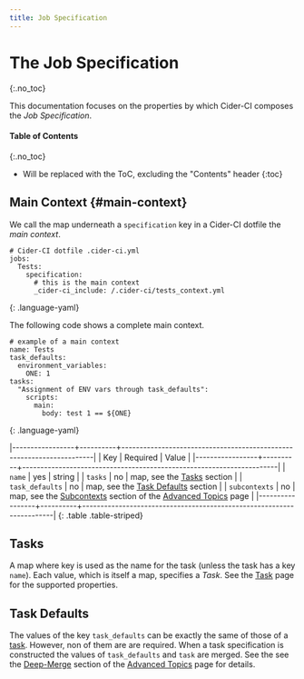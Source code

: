```yaml
---
title: Job Specification
---
```


# The Job Specification
{:.no_toc}

This documentation focuses on the properties by which
Cider-CI composes the _Job Specification_.


#### Table of Contents 
{:.no_toc}
* Will be replaced with the ToC, excluding the "Contents" header
{:toc}


## Main Context {#main-context}

We call the map underneath a `specification` key in a Cider-CI dotfile the _main
context_. 

    # Cider-CI dotfile .cider-ci.yml
    jobs:
      Tests: 
        specification: 
          # this is the main context
          _cider-ci_include: /.cider-ci/tests_context.yml
  {: .language-yaml}


The following code shows a complete main context. 

    # example of a main context 
    name: Tests 
    task_defaults: 
      environment_variables: 
        ONE: 1
    tasks:
      "Assignment of ENV vars through task_defaults": 
        scripts: 
          main:
            body: test 1 == ${ONE}
  {: .language-yaml}

|-----------------+----------+----------------------------------------------------------------------|
| Key             | Required | Value                                                                |
|-----------------+----------+----------------------------------------------------------------------|
| `name`          | yes      | string                                                               |
| `tasks`         | no       | map, see the [Tasks][] section                                       |
| `task_defaults` | no       | map, see the [Task Defaults][] section                               |
| `subcontexts`   | no       | map, see the [Subcontexts][] section of the [Advanced Topics][] page |
|-----------------+----------+----------------------------------------------------------------------|
{: .table .table-striped}

## Tasks 

A map where key is used as the name for the task (unless the task has a key
`name`). Each value, which is itself a map, specifies a _Task_. See the
[Task][] page for the supported properties. 

## Task Defaults 

The values of the key `task_defaults` can be exactly the same of those of
a [task][].  However, non of them are are required.  When a task specification
is constructed the values of `task_defaults` and `task` are merged. See the see
the [Deep-Merge][] section of the [Advanced Topics][] page for details.

  [Advanced Topics]: ../advanced.html
  [Bash Demo Project]: https://github.com/cider-ci/cider-ci_demo-project-bash
  [Deep-Merge]: ../advanced.html#deep-merge
  [Execution properties]: #execution-properties
  [Subcontexts]: #subcontexts
  [Subcontexts]: ../advanced.html#subcontexts
  [Task Defaults]: #task-defaults
  [Task]: ../task.html
  [Tasks]: #tasks
  [submodule example]: https://github.com/cider-ci/cider-ci_demo-project-bash/blob/master/.cider-ci/shared/submodule_context.yml
